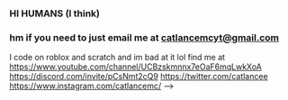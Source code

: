 ### HI HUMANS (I  think)
### hm if you need to just email me at catlancemcyt@gmail.com 
I code on roblox and scratch and im bad at it lol
find me at 
https://www.youtube.com/channel/UCBzskmnnx7eOaF6mqLwkXoA
https://discord.com/invite/pCsNmt2cQ9
https://twitter.com/catlancee
https://www.instagram.com/catlancemc/
-->

